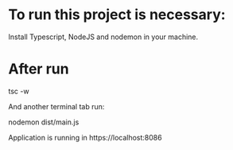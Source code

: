 # To run this project is necessary:

Install Typescript, NodeJS and nodemon in your machine.

# After run

tsc -w

And another terminal tab run:

nodemon dist/main.js

Application is running in https://localhost:8086